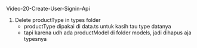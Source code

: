 Video-20-Create-User-Signin-Api

1. Delete productType in types folder
   - productType dipakai di data.ts untuk kasih tau
     type datanya
   - tapi karena udh ada productModel di folder models, jadi dihapus aja typesnya
